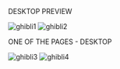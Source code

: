 DESKTOP PREVIEW

![ghibli1](https://github.com/BegoArregui/Ghibli-fan-page/assets/166793344/835ef556-0488-4b9d-84bf-5f0784824c5e)
![ghibli2](https://github.com/BegoArregui/Ghibli-fan-page/assets/166793344/96e56f88-f0ad-4ca3-a45a-1f597acdc973)

ONE OF THE PAGES - DESKTOP


![ghibli3](https://github.com/BegoArregui/Ghibli-fan-page/assets/166793344/cef318c2-ba87-4396-b4c2-469213092c79)
![ghibli4](https://github.com/BegoArregui/Ghibli-fan-page/assets/166793344/3408c7f5-6b32-4186-9df2-106cde08097c)
